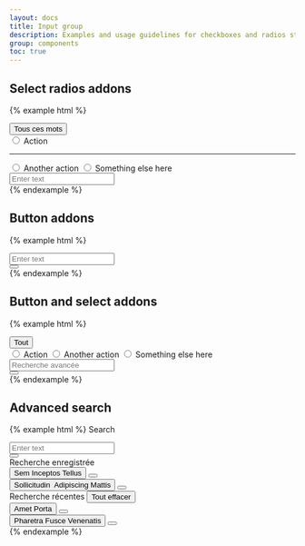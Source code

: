 ```yaml
---
layout: docs
title: Input group
description: Examples and usage guidelines for checkboxes and radios styles.
group: components
toc: true
---
```


## Select radios addons

{% example html %}
<div class="input-group">
  <div class="input-group-prepend">
    <div class="btn-group dropdown" data-component="select-radios">
      <button type="button" class="btn btn-secondary dropdown-toggle" data-toggle="dropdown" aria-haspopup="true" aria-expanded="false">
        <span data-role="placeholder">Tous ces mots</span>
        <i class="icons-arrow-down"></i>
      </button>
      <div class="dropdown-menu">
        <input data-role="value" type="radio" name="keywordSearch" value="keywordSearch1" id="action1" class="sr-only"/>
        <label class="dropdown-item" for="action1">Action</label>
        <hr class="dropdown-divider"/>
        <input data-role="value" type="radio" name="keywordSearch" value="keywordSearch2" id="action2" class="sr-only"/>
        <label class="dropdown-item" for="action2">Another action</label>
        <input data-role="value" type="radio" name="keywordSearch" value="keywordSearch3" id="action3" class="sr-only"/>
        <label class="dropdown-item" for="action3">Something else here</label>
      </div>
    </div>
  </div>
  <div class="form-control-container">
    <input type="text" class="form-control" placeholder="Enter text">
    <span class="form-control-state"></span>
  </div>
</div>
{% endexample %}

## Button addons

{% example html %}
<div class="input-group">
  <div class="form-control-container">
    <input type="text" class="form-control" placeholder="Enter text">
    <span class="form-control-state"></span>
  </div>
  <div class="input-group-append">
    <button type="button" class="btn btn-primary btn-only-icon">
      <i class="icons-search"></i>
    </button>
  </div>
</div>
{% endexample %}

## Button and select addons

{% example html %}
<div class="input-group">
  <div class="input-group-prepend">
    <div class="btn-group dropdown" data-component="select-radios">
      <button type="button" class="btn btn-secondary dropdown-toggle" data-toggle="dropdown" aria-haspopup="true" aria-expanded="false">
        <span data-role="placeholder">Tout</span>
        <i class="icons-arrow-down"></i>
      </button>
      <div class="dropdown-menu">
        <input data-role="value" type="radio" name="keywordSearch" value="keywordSearch1" id="action1" class="sr-only"/>
        <label class="dropdown-item" for="action1">Action</label>
        <input data-role="value" type="radio" name="keywordSearch" value="keywordSearch2" id="action2" class="sr-only"/>
        <label class="dropdown-item" for="action2">Another action</label>
        <input data-role="value" type="radio" name="keywordSearch" value="keywordSearch3" id="action3" class="sr-only"/>
        <label class="dropdown-item" for="action3">Something else here</label>
      </div>
    </div>
  </div>
  <div class="form-control-container">
    <input type="text" class="form-control text-right" placeholder="Recherche avancée">
    <span class="form-control-state"></span>
  </div>
  <div class="input-group-append">
    <button type="button" class="btn btn-primary btn-only-icon">
      <i class="icons-search"></i>
    </button>
  </div>
</div>
{% endexample %}

## Advanced search

{% example html %}
<label class="font-weight-medium mb-2">Search</label>
<div class="advanced-search active">
  <div class="advanced-search-control">
    <div class="input-group">
      <div class="form-control-container">
        <input type="text" class="form-control" placeholder="Enter text">
        <span class="form-control-state"></span>
      </div>
      <div class="input-group-append input-group-last">
        <button type="button" class="btn btn-primary btn-only-icon active">
          <i class="icons-search"></i>
        </button>
      </div>
    </div>
    <div class="advanced-search-menu" data-role="menu">
      <div class="advanced-search-menu-item advanced-search-menu-title">
        <span>Recherche enregistrée</span>
      </div>
      <div class="advanced-search-menu-item">
        <button type="button" class="btn btn-link">Sem Inceptos Tellus</button>
        <button type="button" class="btn btn-link"><i class="icons-close-circle"></i></button>
      </div>
      <div class="advanced-search-menu-item">
        <button type="button" class="btn btn-link"><span class="text-primary">Sollicitudin&#160;</span> Adipiscing Mattis</button>
        <button type="button" class="btn btn-link"><i class="icons-close-circle"></i></button>
      </div>
      <div class="advanced-search-menu-item advanced-search-menu-title">
        <span>Recherche récentes</span>
        <button type="button" class="btn btn-link">Tout effacer</button>
      </div>
      <div class="advanced-search-menu-item">
        <button type="button" class="btn btn-link">Amet Porta</button>
        <button type="button" class="btn btn-link"><i class="icons-close-circle"></i></button>
      </div>
      <div class="advanced-search-menu-item">
        <button type="button" class="btn btn-link">Pharetra Fusce Venenatis</button>
        <button type="button" class="btn btn-link"><i class="icons-close-circle"></i></button>
      </div>
    </div>
  </div>
</div>
{% endexample %}